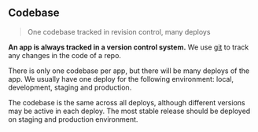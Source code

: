## Codebase

> One codebase tracked in revision control, many deploys

**An app is always tracked in a version control system.** We use [git](git.md) to track any changes in the code of a repo.

There is only one codebase per app, but there will be many deploys of the app. We usually have one deploy for the following environment: local, development, staging and production.

The codebase is the same across all deploys, although different versions may be active in each deploy. The most stable release should be deployed on staging and production environment.
